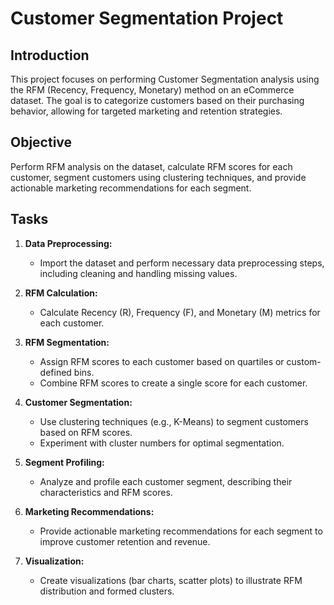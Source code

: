 # Customer Segmentation Project

## Introduction
This project focuses on performing Customer Segmentation analysis using the RFM (Recency, Frequency, Monetary) method on an eCommerce dataset. The goal is to categorize customers based on their purchasing behavior, allowing for targeted marketing and retention strategies.

## Objective
Perform RFM analysis on the dataset, calculate RFM scores for each customer, segment customers using clustering techniques, and provide actionable marketing recommendations for each segment.

## Tasks
1. **Data Preprocessing:**
   - Import the dataset and perform necessary data preprocessing steps, including cleaning and handling missing values.

2. **RFM Calculation:**
   - Calculate Recency (R), Frequency (F), and Monetary (M) metrics for each customer.

3. **RFM Segmentation:**
   - Assign RFM scores to each customer based on quartiles or custom-defined bins.
   - Combine RFM scores to create a single score for each customer.

4. **Customer Segmentation:**
   - Use clustering techniques (e.g., K-Means) to segment customers based on RFM scores.
   - Experiment with cluster numbers for optimal segmentation.

5. **Segment Profiling:**
   - Analyze and profile each customer segment, describing their characteristics and RFM scores.

6. **Marketing Recommendations:**
   - Provide actionable marketing recommendations for each segment to improve customer retention and revenue.

7. **Visualization:**
   - Create visualizations (bar charts, scatter plots) to illustrate RFM distribution and formed clusters.
